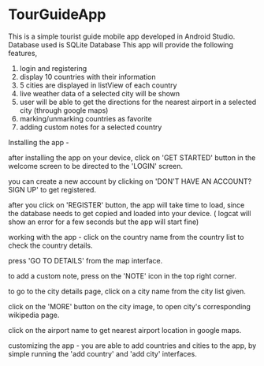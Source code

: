 # TourGuideApp

This is a simple tourist guide mobile app developed in Android Studio. Database used is SQLite Database 
This app will provide the following features, 
 1. login and registering 
 2. display 10 countries with their information
 3. 5 cities are displayed in listView of each country
 4. live weather data of a selected city will be shown
 5. user will be able to get the directions for the nearest airport in a selected city (through google maps)
 6. marking/unmarking countries as favorite 
 7. adding custom notes for a selected country
 
 
 Installing the app - 
 
 after installing the app on your device, click on 'GET STARTED' button in the welcome screen to be directed to the 'LOGIN' screen.
 
 you can create a new account by clicking on 'DON'T HAVE AN ACCOUNT? SIGN UP' to get registered.
 
 after you click on 'REGISTER' button, the app will take time to load, since the database needs to get copied and loaded into your device. 
 ( logcat will show an error for a few seconds but the app will start fine)
 
 working with the app - 
 click on the country name from the country list to check the country details.
 
 press 'GO TO DETAILS' from the map interface.
 
 to add a custom note, press on the 'NOTE' icon in the top right corner.
 
 to go to the city details page, click on a city name from the city list given.
 
 click on the 'MORE' button on the city image, to open city's corresponding wikipedia page.
 
 click on the airport name to get nearest airport location in google maps.
 
 
 customizing the app - 
 you are able to add countries and cities to the app, by simple running the 'add country' and 'add city' interfaces.
 
